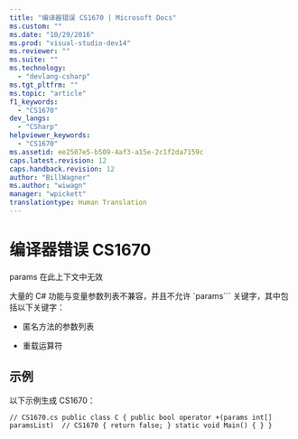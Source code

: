 ```yaml
---
title: "编译器错误 CS1670 | Microsoft Docs"
ms.custom: ""
ms.date: "10/29/2016"
ms.prod: "visual-studio-dev14"
ms.reviewer: ""
ms.suite: ""
ms.technology: 
  - "devlang-csharp"
ms.tgt_pltfrm: ""
ms.topic: "article"
f1_keywords: 
  - "CS1670"
dev_langs: 
  - "CSharp"
helpviewer_keywords: 
  - "CS1670"
ms.assetid: ee2507e5-b509-4af3-a15e-2c1f2da7159c
caps.latest.revision: 12
caps.handback.revision: 12
author: "BillWagner"
ms.author: "wiwagn"
manager: "wpickett"
translationtype: Human Translation
---
```

# 编译器错误 CS1670
params 在此上下文中无效  
  
 大量的 C\# 功能与变量参数列表不兼容，并且不允许 `params``` 关键字，其中包括以下关键字：  
  
-   匿名方法的参数列表  
  
-   重载运算符  
  
## 示例  
 以下示例生成 CS1670：  
  
```  
// CS1670.cs public class C { public bool operator +(params int[] paramsList)  // CS1670 { return false; } static void Main() { } }  
```